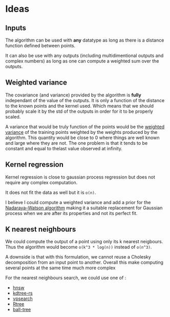 # Ideas

## Inputs

The algorithm can be used with **any** datatype as long as there is a distance function defined between points.

It can also be use with any outputs (including multidimentional outputs and complex numbers) as long as one can compute a weighted sum over the outputs.

## Weighted variance

The covariance (and variance) provided by the algorithm is **fully** independant of the value of the outputs.
It is only a function of the distance to the known points and the kernel used.
Which means that we should probably scale it by the std of the outputs in order for it to be properly scaled.

A variance that would be truly function of the points would be the [weighted variance](http://re-design.dimiter.eu/?p=290) of the training points weighted by the weights produced by the algorithm.
This quantity would be close to 0 where things are well known and large where they are not.
The one problem is that it tends to be constant and equal to thelast value observed at infinity.

## Kernel regression

Kernel regression is close to gaussian process regression but does not require any complex computation.

It does not fit the data as well but it is `o(n)`.

I believe I could compute a weighted variance and add a prior for the [Nadaraya–Watson algorithm](https://en.wikipedia.org/wiki/Kernel_regression#Nadaraya–Watson_kernel_regression) making it a suitable replacement for Gaussian process when we are after its properties and not its perfect fit.

## K nearest neighbours

We could compute the output of a point using only its k nearest neigbours.
Thus the algorithm would become `o(k^3 * log(n))` instead of `o(n^3)`.

A downside is that with this formulation, we cannot reuse a Cholesky decomposition from an input point to another.
Overall this make computing several points at the same time much more complex

For the nearest neighbours search, we could use one of :

- [hnsw](https://crates.io/crates/hnsw)
- [kdtree-rs](https://github.com/mrhooray/kdtree-rs)
- [vpsearch](https://crates.io/crates/vpsearch)
- [Rtree](https://docs.rs/spade/1.8.0/spade/rtree/struct.RTree.html)
- [ball-tree](https://crates.io/crates/ball-tree)
